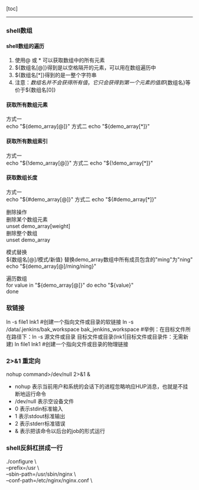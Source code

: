[toc]

---

### shell数组
#### shell数组的遍历  
1. 使用@ 或 * 可以获取数组中的所有元素
2. ${数组名[@]}得到是以空格隔开的元素，可以用在数组遍历中
3. ${数组名[*]}得到的是一整个字符串
4. 注意：${数组名}并不会获得所有值，它只会获得到第一个元素的值
即${数组名}等价于${数组名[0]}

#### 获取所有数组元素  
方式一  
echo "${demo_array[@]}"  
方式二  
echo "${demo_array[*]}"  

#### 获取所有数组索引  
方式一  
echo "${!demo_array[@]}"  
方式二  
echo "${!demo_array[*]}"  

#### 获取数组长度  
方式一  
echo "${#demo_array[@]}"  
方式二  
echo "${#demo_array[*]}"  

删除操作  
删除某个数组元素  
unset demo_array[weight]  
删除整个数组  
unset demo_array  

模式替换  
${数组名[@]/模式/新值}  
替换demo_array数组中所有成员包含的"ming"为"ning"  
echo "${demo_array[@]/ming/ning}"  

遍历数组  
for value in "${demo_array[@]}"  
do  
echo "${value}"  
done  


### 软链接
ln -s file1 lnk1    #创建一个指向文件或目录的软链接
ln -s /data/.jenkins/bak_workspace bak_jenkins_workspace    #举例：在目标文件所在路径下：ln -s 源文件或目录 目标文件或目录(lnk1|目标文件或目录件：无需新建)
ln file1 lnk1   #创建一个指向文件或目录的物理链接


### 2>&1 重定向  
nohup command>/dev/null 2>&1 &  
- nohup 表示当前用户和系统的会话下的进程忽略响应HUP消息，也就是不挂断地运行命令
- /dev/null 表示空设备文件
- 0 表示stdin标准输入
- 1 表示stdout标准输出
- 2 表示stderr标准错误
- & 表示把该命令以后台的job的形式运行


### shell反斜杠拼成一行  
./configure \  
–prefix=/usr \  
–sbin-path=/usr/sbin/nginx \  
–conf-path=/etc/nginx/nginx.conf \

